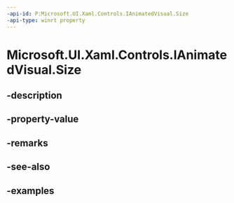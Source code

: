 ```yaml
---
-api-id: P:Microsoft.UI.Xaml.Controls.IAnimatedVisual.Size
-api-type: winrt property
---
```


<!-- Property syntax.
public Vector2 Size { get; }
-->

# Microsoft.UI.Xaml.Controls.IAnimatedVisual.Size

## -description

## -property-value

## -remarks

## -see-also

## -examples

